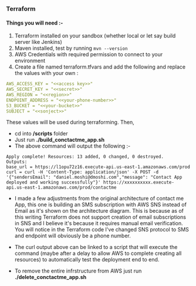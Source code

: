 ### Terraform

#### Things you will need :- 

1. Terraform installed on your sandbox (whether local or let say build server like Jenkins) 
2. Maven installed, test by running ```mvn --version```
3. AWS Credentials with required permission to connect to your environment
4. Create a file named terraform.tfvars and add the following and replace the values with your own : 
   
 ```yaml  
AWS_ACCESS_KEY = "<<access key>>"
AWS_SECRET_KEY = "<<secret>>"
AWS_REGION = "<<region>>"
ENDPOINT_ADDRESS = "<<your-phone-number>>"
S3_BUCKET = "<<your-bucket>>"
SUBJECT = "<<sonject>>"
```

These values will be used during terraforming. Then,

* cd into  __/scripts__ folder
* Just run __./build_conctactme_app.sh__ 
* The above command will output the following :- 
  
 ```
Apply complete! Resources: 13 added, 0 changed, 0 destroyed.
Outputs:
base_url = https://l1opu72z16.execute-api.us-east-1.amazonaws.com/prod
curl = curl -H 'Content-Type: application/json' -X POST -d '{"sendersEmail": "daniel.moshi@dmoshi.com","message": "Contact App deployed and working successfully"}' https://xxxxxxxxxx.execute-api.us-east-1.amazonaws.com/prod/contactme
```

* I made a few adjustments from the original architecture of contact me App, this one is building an SMS subscription with AWS SNS instead of Email as it's shown on the architecture diagram. This is because as of this writing Terraform does not support creation of email subscriptions in SNS and I believe it's because it requires manual email verification. You will notice in the Terraform code I've changed SNS protocol to SMS and endpoint will obviously be a phone number. 

* The curl output above can be linked to a script that will execute the command (maybe after a delay to allow AWS to complete creating all resources) to automatically test the deployment end to end. 

* To remove the entire infrstructure from AWS just run __./delete_conctactme_app.sh__

